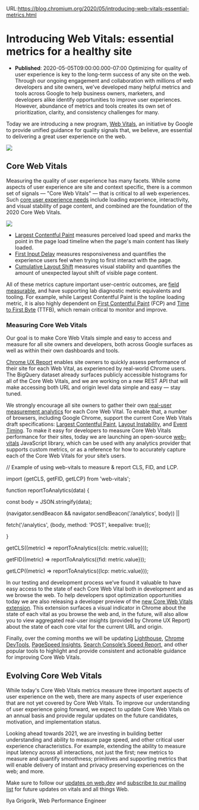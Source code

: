 URL:https://blog.chromium.org/2020/05/introducing-web-vitals-essential-metrics.html
# Introducing Web Vitals: essential metrics for a healthy site
- **Published**: 2020-05-05T09:00:00.000-07:00
Optimizing for quality of user experience is key to the long-term success of any site on the web. Through our ongoing engagement and collaboration with millions of web developers and site owners, we’ve developed many helpful metrics and tools across Google to help business owners, marketers, and developers alike identify opportunities to improve user experiences. However, abundance of metrics and tools creates its own set of prioritization, clarity, and consistency challenges for many.

  
  

Today we are introducing a new program, [Web Vitals](https://web.dev/vitals/), an initiative by Google to provide unified guidance for quality signals that, we believe, are essential to delivering a great user experience on the web.

[![](https://lh6.googleusercontent.com/i9iF8GqgQhXkh1MLRlGQjYRxy_WzXNWTOTvBl5b-HCiL8HTgCk-Qh7PINQ1ruv-q5qUiRNhlpzKMybGzO_nYiTVOxIJoFBxBLRMIPCbI4AIcKLmcMhmh08JWQpCtpJq-hltKhiFi)](https://lh6.googleusercontent.com/i9iF8GqgQhXkh1MLRlGQjYRxy_WzXNWTOTvBl5b-HCiL8HTgCk-Qh7PINQ1ruv-q5qUiRNhlpzKMybGzO_nYiTVOxIJoFBxBLRMIPCbI4AIcKLmcMhmh08JWQpCtpJq-hltKhiFi)

Core Web Vitals
---------------

Measuring the quality of user experience has many facets. While some aspects of user experience are site and context specific, there is a common set of signals — "Core Web Vitals" — that is critical to all web experiences. Such [core user experience needs](https://web.dev/user-centric-performance-metrics/#defining-metrics) include loading experience, interactivity, and visual stability of page content, and combined are the foundation of the 2020 Core Web Vitals.

[![](https://lh5.googleusercontent.com/HlrpevA1hZKx35h2SQdwOBdCO4FOC0YOqie9eMTiGDZx5MdSVTxY2VwPwdL58Pi68cuuG0ooeRTs3RJQEfU5woNRpgq1ZLV4SrWkzHIOH4kTnLS32i62Qf7UibEcz2xm8Gb4nT_e)](https://lh5.googleusercontent.com/HlrpevA1hZKx35h2SQdwOBdCO4FOC0YOqie9eMTiGDZx5MdSVTxY2VwPwdL58Pi68cuuG0ooeRTs3RJQEfU5woNRpgq1ZLV4SrWkzHIOH4kTnLS32i62Qf7UibEcz2xm8Gb4nT_e)
  

* [Largest Contentful Paint](https://web.dev/lcp/) measures perceived load speed and marks the point in the page load timeline when the page's main content has likely loaded.
* [First Input Delay](https://web.dev/fid/) measures responsiveness and quantifies the experience users feel when trying to first interact with the page.
* [Cumulative Layout Shift](https://web.dev/cls/) measures visual stability and quantifies the amount of unexpected layout shift of visible page content.

  

All of these metrics capture important user-centric outcomes, are [field measurable](https://developers.google.com/web/fundamentals/performance/speed-tools), and have supporting lab diagnostic metric equivalents and tooling. For example, while Largest Contentful Paint is the topline loading metric, it is also highly dependent on [First Contentful Paint](https://web.dev/fcp/) (FCP) and [Time to First Byte](https://web.dev/time-to-first-byte/) (TTFB), which remain critical to monitor and improve.

### Measuring Core Web Vitals

Our goal is to make Core Web Vitals simple and easy to access and measure for all site owners and developers, both across Google surfaces as well as within their own dashboards and tools.

  

[Chrome UX Report](https://developers.google.com/web/tools/chrome-user-experience-report) enables site owners to quickly assess performance of their site for each Web Vital, as experienced by real-world Chrome users. The BigQuery dataset already surfaces publicly accessible histograms for all of the Core Web Vitals, and we are working on a new REST API that will make accessing both URL and origin level data simple and easy — stay tuned.

  
  

We strongly encourage all site owners to gather their own [real-user measurement analytics](https://web.dev/user-centric-performance-metrics/#in-the-field) for each Core Web Vital. To enable that, a number of browsers, including Google Chrome, support the current Core Web Vitals draft specifications: [Largest Contentful Paint](https://wicg.github.io/largest-contentful-paint/), [Layout Instability](https://wicg.github.io/layout-instability/), and [Event Timing](https://wicg.github.io/event-timing/). To make it easy for developers to measure Core Web Vitals performance for their sites, today we are launching an open-source [web-vitals](https://github.com/GoogleChrome/web-vitals/) JavaScript library, which can be used with any analytics provider that supports custom metrics, or as a reference for how to accurately capture each of the Core Web Vitals for your site’s users.

  
  

// Example of using web-vitals to measure & report CLS, FID, and LCP.

import {getCLS, getFID, getLCP} from 'web-vitals';

  
  

function reportToAnalytics(data) {

const body = JSON.stringify(data);

(navigator.sendBeacon && navigator.sendBeacon('/analytics', body)) ||

fetch('/analytics', {body, method: 'POST', keepalive: true});

}

  
  

getCLS((metric) => reportToAnalytics({cls: metric.value}));

getFID((metric) => reportToAnalytics({fid: metric.value}));

getLCP((metric) => reportToAnalytics({lcp: metric.value}));


  

In our testing and development process we’ve found it valuable to have easy access to the state of each Core Web Vital both in development and as we browse the web. To help developers spot optimization opportunities today we are also releasing a developer preview of the [new Core Web Vitals extension](https://github.com/GoogleChrome/web-vitals-extension/). This extension surfaces a visual indicator in Chrome about the state of each vital as you browse the web and, in the future, will also allow you to view aggregated real-user insights (provided by Chrome UX Report) about the state of each core vital for the current URL and origin.

  
  

Finally, over the coming months we will be updating [Lighthouse](https://developers.google.com/web/tools/lighthouse), [Chrome DevTools](https://developers.google.com/web/tools/chrome-devtools), [PageSpeed Insights](https://developers.google.com/speed/pagespeed/insights/), [Search Console’s Speed Report](https://webmasters.googleblog.com/2019/11/search-console-speed-report.html), and other popular tools to highlight and provide consistent and actionable guidance for improving Core Web Vitals.

Evolving Core Web Vitals
------------------------

While today's Core Web Vitals metrics measure three important aspects of user experience on the web, there are many aspects of user experience that are not yet covered by Core Web Vitals. To improve our understanding of user experience going forward, we expect to update Core Web Vitals on an annual basis and provide regular updates on the future candidates, motivation, and implementation status.

  

Looking ahead towards 2021, we are investing in building better understanding and ability to measure page speed, and other critical user experience characteristics. For example, extending the ability to measure input latency across all interactions, not just the first; new metrics to measure and quantify smoothness; primitives and supporting metrics that will enable delivery of instant and privacy preserving experiences on the web; and more.

  
  

Make sure to follow our [updates on web.dev](https://web.dev/blog/) and [subscribe to our mailing list](http://web.dev/newsletter) for future updates on vitals and all things Web.

  
  
  
  
  

Ilya Grigorik, Web Performance Engineer